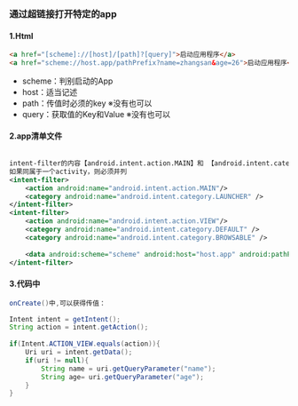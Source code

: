 ### 通过超链接打开特定的app

#### 1.Html

```html
<a href="[scheme]://[host]/[path]?[query]">启动应用程序</a> 
<a href="scheme://host.app/pathPrefix?name=zhangsan&age=26">启动应用程序</a>  
```

- scheme：判别启动的App
- host：适当记述
- path：传值时必须的key          ※没有也可以
- query：获取值的Key和Value  ※没有也可以

#### 2.app清单文件

```xml

intent-filter的内容【android.intent.action.MAIN】和 【android.intent.category.LAUNCHER】这2个
如果同属于一个activity，则必须并列
<intent-filter>  
    <action android:name="android.intent.action.MAIN"/>  
    <category android:name="android.intent.category.LAUNCHER" />  
</intent-filter>  
<intent-filter>  
    <action android:name="android.intent.action.VIEW"/>  
    <category android:name="android.intent.category.DEFAULT" />  
    <category android:name="android.intent.category.BROWSABLE" />  
      
    <data android:scheme="scheme" android:host="host.app" android:pathPrefix="/pathPrefix"/>  
</intent-filter> 
```

#### 3.代码中

```java
onCreate()中,可以获得传值：

Intent intent = getIntent();  
String action = intent.getAction();  
  
if(Intent.ACTION_VIEW.equals(action)){  
    Uri uri = intent.getData();  
    if(uri != null){  
        String name = uri.getQueryParameter("name");  
        String age= uri.getQueryParameter("age");  
    }  
}
```


